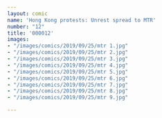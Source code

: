 ```yaml
---
layout: comic
name: 'Hong Kong protests: Unrest spread to MTR'
number: "12"
title: '000012'
images:
- "/images/comics/2019/09/25/mtr 1.jpg"
- "/images/comics/2019/09/25/mtr 2.jpg"
- "/images/comics/2019/09/25/mtr 3.jpg"
- "/images/comics/2019/09/25/mtr 4.jpg"
- "/images/comics/2019/09/25/mtr 5.jpg"
- "/images/comics/2019/09/25/mtr 6.jpg"
- "/images/comics/2019/09/25/mtr 7.jpg"
- "/images/comics/2019/09/25/mtr 8.jpg"
- "/images/comics/2019/09/25/mtr 9.jpg"

---
```

